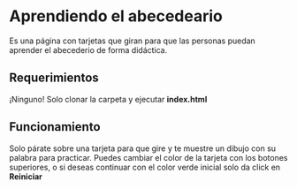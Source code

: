 # Aprendiendo el abecedeario

Es una página con tarjetas que giran para que las personas puedan aprender el abecederio de forma didáctica.

## Requerimientos

¡Ninguno! Solo clonar la carpeta y ejecutar **index.html**

## Funcionamiento

Solo párate sobre una tarjeta para que gire y te muestre un dibujo con su palabra para practicar.
Puedes cambiar el color de la tarjeta con los botones superiores, o si deseas continuar con el color verde inicial solo da click en **Reiniciar**